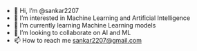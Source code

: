 - 👋 Hi, I’m @sankar2207
- 👀 I’m interested in Machine Learning and Artificial Intelligence
- 🌱 I’m currently learning Machine Learning models
- 💞️ I’m looking to collaborate on AI and ML
- 📫 How to reach me sankar2207@gmail.com

<!---
sankar2207/sankar2207 is a ✨ special ✨ repository because its `README.md` (this file) appears on your GitHub profile.
You can click the Preview link to take a look at your changes.
--->
